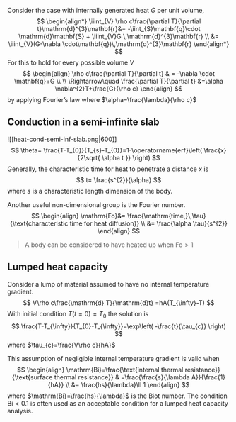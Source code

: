 Consider the case with internally generated heat $G$ per unit volume,
$$
\begin{align*}
\iiint_{V} \rho c\frac{\partial T}{\partial t}\mathrm{d}^{3}\mathbf{r}&= -\iint_{S}\mathbf{q}\cdot \mathrm{d}\mathbf{S} + \iiint_{V}G  \,\mathrm{d}^{3}\mathbf{r} \\
&= \iiint_{V}(G-\nabla \cdot\mathbf{q})\,\mathrm{d}^{3}\mathbf{r}
\end{align*}
$$
For this to hold for every possible volume $V$
$$
\begin{align}
\rho c\frac{\partial T}{\partial t}  & = -\nabla \cdot \mathbf{q}+G \\
 \\
\Rightarrow\quad \frac{\partial T}{\partial t} &=\alpha \nabla^{2}T+\frac{G}{\rho c}
 \end{align}
$$
by applying Fourier’s law where $\alpha=\frac{\lambda}{\rho c}$

## Conduction in a semi-infinite slab
![[heat-cond-semi-inf-slab.png|600]]
$$
\theta= \frac{T-T_{0}}{T_{s}-T_{0}}=1-\operatorname{erf}\left( \frac{x}{2\sqrt{ \alpha t }} \right)
$$
Generally, the characteristic time for heat to penetrate a distance $x$ is 
$$
t= \frac{s^{2}}{\alpha}
$$
where $s$ is a characteristic length dimension of the body.

Another useful non-dimensional group is the Fourier number.
$$
\begin{align} 
\mathrm{Fo}&= \frac{\mathrm{time,}\,\tau}{\text{characteristic time for heat diffusion}} \\
&= \frac{\alpha \tau}{s^{2}}
 \end{align}
$$
>A body can be considered to have heated up when $\mathrm{Fo}>1$

## Lumped heat capacity
Consider a lump of material assumed to have no internal temperature gradient.
$$
V\rho c\frac{\mathrm{d} T}{\mathrm{d}t} =hA(T_{\infty}-T)
$$
With initial condition $T(t=0)=T_{0}$ the solution is
$$
\frac{T-T_{\infty}}{T_{0}-T_{\infty}}=\exp\left( -\frac{t}{\tau_{c}} \right)
$$
where $\tau_{c}=\frac{V\rho c}{hA}$

This assumption of negligible internal temperature gradient is valid when
$$
\begin{align}
\mathrm{Bi}=\frac{\text{internal thermal resistance}}{\text{surface thermal resistance}} & =\frac{\frac{s}{\lambda A}}{\frac{1}{hA}} \\
&= \frac{hs}{\lambda}\ll 1
 \end{align}
$$
where $\mathrm{Bi}=\frac{hs}{\lambda}$ is the Biot number. The condition $\mathrm{Bi}<0.1$ is often used as an acceptable condition for a lumped heat capacity analysis.
